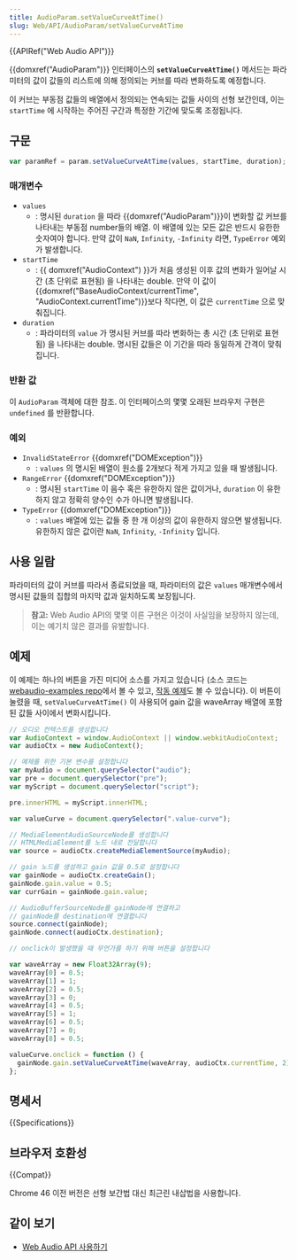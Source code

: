 ```yaml
---
title: AudioParam.setValueCurveAtTime()
slug: Web/API/AudioParam/setValueCurveAtTime
---
```


{{APIRef("Web Audio API")}}

{{domxref("AudioParam")}} 인터페이스의 **`setValueCurveAtTime()`** 메서드는 파라미터의 값이 값들의 리스트에 의해 정의되는 커브를 따라 변화하도록 예정합니다.

이 커브는 부동점 값들의 배열에서 정의되는 연속되는 값들 사이의 선형 보간인데, 이는 `startTime` 에 시작하는 주어진 구간과 특정한 기간에 맞도록 조정됩니다.

## 구문

```js
var paramRef = param.setValueCurveAtTime(values, startTime, duration);
```

### 매개변수

- `values`
  - : 명시된 `duration` 을 따라 {{domxref("AudioParam")}}이 변화할 값 커브를 나타내는 부동점 number들의 배열. 이 배열에 있는 모든 값은 반드시 유한한 숫자여야 합니다. 만약 값이 `NaN`, `Infinity`, `-Infinity` 라면, `TypeError` 예외가 발생합니다.
- `startTime`
  - : {{ domxref("AudioContext") }}가 처음 생성된 이후 값의 변화가 일어날 시간 (초 단위로 표현됨) 을 나타내는 double. 만약 이 값이 {{domxref("BaseAudioContext/currentTime", "AudioContext.currentTime")}}보다 작다면, 이 값은 `currentTime` 으로 맞춰집니다.
- `duration`
  - : 파라미터의 `value` 가 명시된 커브를 따라 변화하는 총 시간 (초 단위로 표현됨) 을 나타내는 double. 명시된 값들은 이 기간을 따라 동일하게 간격이 맞춰집니다.

### 반환 값

이 `AudioParam` 객체에 대한 참조. 이 인터페이스의 몇몇 오래된 브라우저 구현은 `undefined` 를 반환합니다.

### 예외

- `InvalidStateError` {{domxref("DOMException")}}
  - : `values` 의 명시된 배열이 원소를 2개보다 적게 가지고 있을 때 발생됩니다.
- `RangeError` {{domxref("DOMException")}}
  - : 명시된 `startTime` 이 음수 혹은 유한하지 않은 값이거나, `duration` 이 유한하지 않고 정확히 양수인 수가 아니면 발생됩니다.
- `TypeError` {{domxref("DOMException")}}
  - : `values` 배열에 있는 값들 중 한 개 이상의 값이 유한하지 않으면 발생됩니다. 유한하지 않은 값이란 `NaN`, `Infinity`, `-Infinity` 입니다.

## 사용 일람

파라미터의 값이 커브를 따라서 종료되었을 때, 파라미터의 값은 `values` 매개변수에서 명시된 값들의 집합의 마지막 값과 일치하도록 보장됩니다.

> **참고:** Web Audio API의 몇몇 이른 구현은 이것이 사실임을
> 보장하지 않는데, 이는 예기치 않은 결과를 유발합니다.

## 예제

이 예제는 하나의 버튼을 가진 미디어 소스를 가지고 있습니다 (소스 코드는 [webaudio-examples
repo](https://github.com/mdn/webaudio-examples/blob/master/audio-param/index.html)에서 볼 수 있고, [작동 예제](https://mdn.github.io/webaudio-examples/audio-param/)도 볼 수 있습니다). 이 버튼이 눌렸을 때, `setValueCurveAtTime()` 이 사용되어 gain 값을 waveArray 배열에 포함된 값들 사이에서 변화시킵니다.

```js
// 오디오 컨텍스트를 생성합니다
var AudioContext = window.AudioContext || window.webkitAudioContext;
var audioCtx = new AudioContext();

// 예제를 위한 기본 변수를 설정합니다
var myAudio = document.querySelector("audio");
var pre = document.querySelector("pre");
var myScript = document.querySelector("script");

pre.innerHTML = myScript.innerHTML;

var valueCurve = document.querySelector(".value-curve");

// MediaElementAudioSourceNode를 생성합니다
// HTMLMediaElement를 노드 내로 전달합니다
var source = audioCtx.createMediaElementSource(myAudio);

// gain 노드를 생성하고 gain 값을 0.5로 설정합니다
var gainNode = audioCtx.createGain();
gainNode.gain.value = 0.5;
var currGain = gainNode.gain.value;

// AudioBufferSourceNode를 gainNode에 연결하고
// gainNode를 destination에 연결합니다
source.connect(gainNode);
gainNode.connect(audioCtx.destination);

// onclick이 발생했을 때 무언가를 하기 위해 버튼을 설정합니다

var waveArray = new Float32Array(9);
waveArray[0] = 0.5;
waveArray[1] = 1;
waveArray[2] = 0.5;
waveArray[3] = 0;
waveArray[4] = 0.5;
waveArray[5] = 1;
waveArray[6] = 0.5;
waveArray[7] = 0;
waveArray[8] = 0.5;

valueCurve.onclick = function () {
  gainNode.gain.setValueCurveAtTime(waveArray, audioCtx.currentTime, 2);
};
```

## 명세서

{{Specifications}}

## 브라우저 호환성

{{Compat}}

Chrome 46 이전 버전은 선형 보간법 대신 최근린 내삽법을 사용합니다.

## 같이 보기

- [Web Audio API 사용하기](/ko/docs/Web/API/Web_Audio_API/Using_Web_Audio_API)
